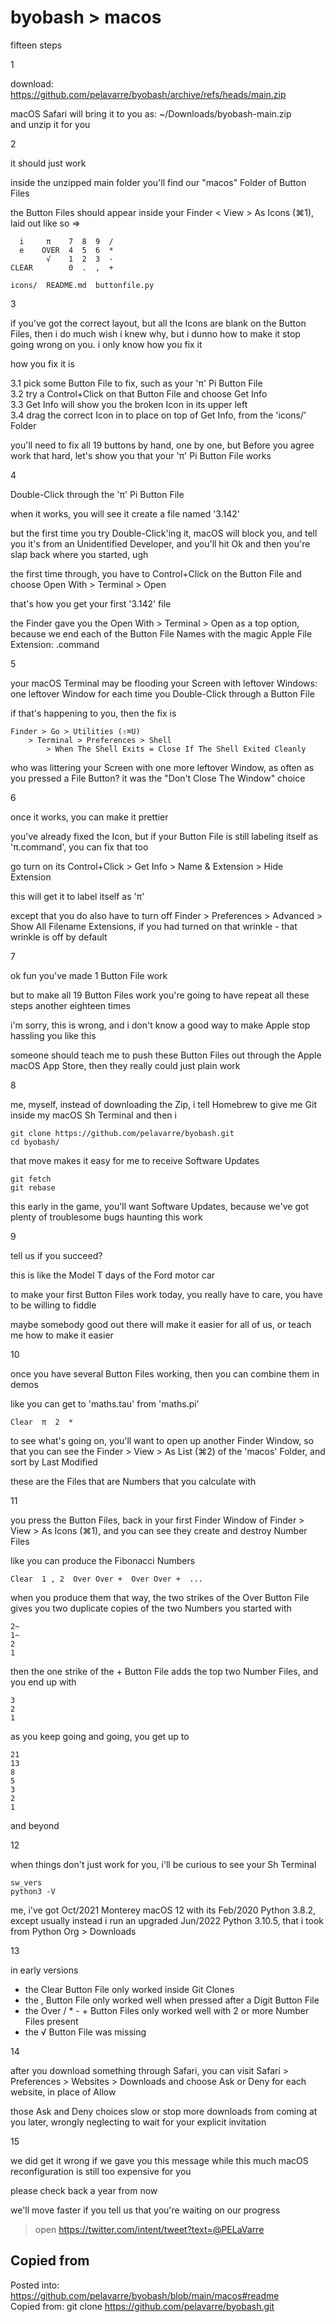 # byobash > macos

fifteen steps

1

download:  https://github.com/pelavarre/byobash/archive/refs/heads/main.zip

macOS Safari will bring it to you as:  ~/Downloads/byobash-main.zip
<br>
and unzip it for you

2

it should just work

inside the unzipped main folder you'll find our "macos" Folder of Button Files

the Button Files should appear inside your Finder < View > As Icons (⌘1),
laid out like so =>

      i     π    7  8  9  /
      e    OVER  4  5  6  *
            √    1  2  3  -
    CLEAR        0  .  ,  +

    icons/  README.md  buttonfile.py

3

if you've got the correct layout, but
all the Icons are blank on the Button Files, then i do much wish i knew why,
but i dunno how to make it stop going wrong on you.
i only know how you fix it

how you fix it is

3.1 pick some Button File to fix, such as your 'π' Pi Button File
<br>
3.2 try a Control+Click on that Button File and choose Get Info
<br>
3.3 Get Info will show you the broken Icon in its upper left
<br>
3.4 drag the correct Icon in to place on top of Get Info, from the 'icons/' Folder

you'll need to fix all 19 buttons by hand, one by one,
but Before you agree work that hard, let's show you that your 'π' Pi Button File works

4

Double-Click through the 'π' Pi Button File

when it works, you will see it create a file named '3.142'

but the first time you try Double-Click'ing it,
macOS will block you,
and tell you it's from an Unidentified Developer,
and you'll hit Ok and then you're slap back where you started, ugh

the first time through,
you have to Control+Click on the Button File and choose Open With > Terminal > Open

that's how you get your first '3.142' file

the Finder gave you the Open With > Terminal > Open as a top option,
because we end each of the Button File Names
with the magic Apple File Extension:  .command

5

your macOS Terminal may be flooding your Screen with leftover Windows:
one leftover Window for each time you Double-Click through a Button File

if that's happening to you, then the fix is

    Finder > Go > Utilities (⇧⌘U)
        > Terminal > Preferences > Shell
            > When The Shell Exits = Close If The Shell Exited Cleanly

who was littering your Screen with one more leftover Window,
as often as you pressed a File Button?
it was the "Don't Close The Window" choice

6

once it works, you can make it prettier

you've already fixed the Icon,
but if your Button File is still labeling itself as 'π.command', you can fix that too

go turn on its Control+Click > Get Info > Name & Extension > Hide Extension

this will get it to label itself as 'π'

except that you do also have to turn off
Finder > Preferences > Advanced > Show All Filename Extensions,
if you had turned on that wrinkle - that wrinkle is off by default

7

ok fun you've made 1 Button File work

but to make all 19 Button Files work
you're going to have repeat all these steps another eighteen times

i'm sorry, this is wrong, and
i don't know a good way to make Apple stop hassling you like this

someone should teach me to push these Button Files
out through the Apple macOS App Store, then they really could just plain work

8

me, myself, instead of downloading the Zip,
i tell Homebrew to give me Git inside my macOS Sh Terminal
and then i

    git clone https://github.com/pelavarre/byobash.git
    cd byobash/

that move makes it easy for me to receive Software Updates

    git fetch
    git rebase

this early in the game, you'll want Software Updates,
because we've got plenty of troublesome bugs haunting this work

9

tell us if you succeed?

this is like the Model T days of the Ford motor car

to make your first Button Files work today,
you really have to care, you have to be willing to fiddle

maybe somebody good out there will make it easier for all of us,
or teach me how to make it easier

10

once you have several Button Files working, then you can combine them in demos

like you can get to 'maths.tau' from 'maths.pi'

    Clear  π  2  *

to see what's going on, you'll want to open up another Finder Window,
so that you can see the Finder > View > As List (⌘2) of the 'macos' Folder,
and sort by Last Modified

these are the Files that are Numbers that you calculate with

11

you press the Button Files,
back in your first Finder Window of Finder > View > As Icons (⌘1),
and you can see they create and destroy Number Files

like you can produce the Fibonacci Numbers

    Clear  1 , 2  Over Over +  Over Over +  ...

when you produce them that way,
the two strikes of the Over Button File gives you
two duplicate copies of the two Numbers you started with

    2~
    1~
    2
    1

then the one strike of the + Button File adds the top two Number Files,
and you end up with

    3
    2
    1

as you keep going and going, you get up to

    21
    13
    8
    5
    3
    2
    1

and beyond

12

when things don't just work for you, i'll be curious to see your Sh Terminal

    sw_vers
    python3 -V

me, i've got Oct/2021 Monterey macOS 12 with its Feb/2020 Python 3.8.2,
except usually instead i run an upgraded Jun/2022 Python 3.10.5,
that i took from Python Org > Downloads

13

in early versions
+ the Clear Button File only worked inside Git Clones
+ the , Button File only worked well when pressed after a Digit Button File
+ the Over / * - + Button Files only worked well with 2 or more Number Files present
+ the √ Button File was missing

14

after you download something through Safari,
you can visit Safari > Preferences > Websites > Downloads
and choose Ask or Deny for each website, in place of Allow

those Ask and Deny choices slow or stop more downloads from coming at you later,
wrongly neglecting to wait for your explicit invitation

15

we did get it wrong if we gave you this message
while this much macOS reconfiguration is still too expensive for you

please check back a year from now

we'll move faster if you tell us that you're waiting on our progress

> open https://twitter.com/intent/tweet?text=@PELaVarre


## Copied from

Posted into:  https://github.com/pelavarre/byobash/blob/main/macos#readme
<br>
Copied from:  git clone https://github.com/pelavarre/byobash.git

